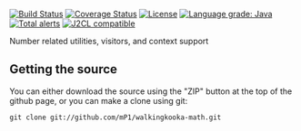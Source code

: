 [![Build Status](https://travis-ci.com/mP1/walkingkooka-math.svg?branch=master)](https://travis-ci.com/mP1/walkingkooka-math.svg?branch=master)
[![Coverage Status](https://coveralls.io/repos/github/mP1/walkingkooka-math/badge.svg?branch=master)](https://coveralls.io/github/mP1/walkingkooka-math?branch=master)
[![License](https://img.shields.io/badge/License-Apache%202.0-blue.svg)](https://opensource.org/licenses/Apache-2.0)
[![Language grade: Java](https://img.shields.io/lgtm/grade/java/g/mP1/walkingkooka-math.svg?logo=lgtm&logoWidth=18)](https://lgtm.com/projects/g/mP1/walkingkooka-math/context:java)
[![Total alerts](https://img.shields.io/lgtm/alerts/g/mP1/walkingkooka-math.svg?logo=lgtm&logoWidth=18)](https://lgtm.com/projects/g/mP1/walkingkooka-math/alerts/)
[![J2CL compatible](https://img.shields.io/badge/J2CL-compatible-brightgreen.svg)](https://github.com/mP1/j2cl-central)



Number related utilities, visitors, and context support



## Getting the source

You can either download the source using the "ZIP" button at the top
of the github page, or you can make a clone using git:

```
git clone git://github.com/mP1/walkingkooka-math.git
```
